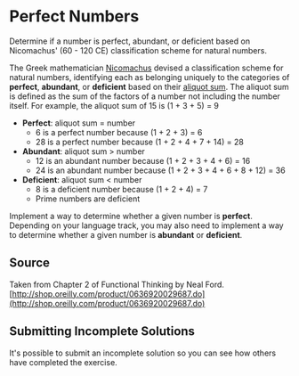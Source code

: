 # Perfect Numbers

Determine if a number is perfect, abundant, or deficient based on
Nicomachus' (60 - 120 CE) classification scheme for natural numbers.

The Greek mathematician [Nicomachus](https://en.wikipedia.org/wiki/Nicomachus) devised a classification scheme for natural numbers, identifying each as belonging uniquely to the categories of **perfect**, **abundant**, or **deficient** based on their [aliquot sum](https://en.wikipedia.org/wiki/Aliquot_sum). The aliquot sum is defined as the sum of the factors of a number not including the number itself. For example, the aliquot sum of 15 is (1 + 3 + 5) = 9

- **Perfect**: aliquot sum = number
  - 6 is a perfect number because (1 + 2 + 3) = 6
  - 28 is a perfect number because (1 + 2 + 4 + 7 + 14) = 28
- **Abundant**: aliquot sum > number
  - 12 is an abundant number because (1 + 2 + 3 + 4 + 6) = 16
  - 24 is an abundant number because (1 + 2 + 3 + 4 + 6 + 8 + 12) = 36
- **Deficient**: aliquot sum < number
  - 8 is a deficient number because (1 + 2 + 4) = 7
  - Prime numbers are deficient

Implement a way to determine whether a given number is **perfect**. Depending on your language track, you may also need to implement a way to determine whether a given number is **abundant** or **deficient**.



## Source

Taken from Chapter 2 of Functional Thinking by Neal Ford. [http://shop.oreilly.com/product/0636920029687.do](http://shop.oreilly.com/product/0636920029687.do)

## Submitting Incomplete Solutions
It's possible to submit an incomplete solution so you can see how others have completed the exercise.

